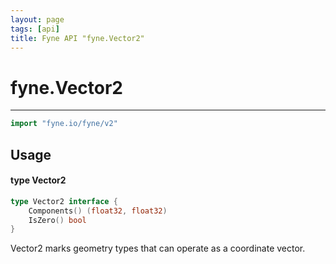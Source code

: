 ```yaml
---
layout: page
tags: [api]
title: Fyne API "fyne.Vector2"
---
```


# fyne.Vector2
---
```go
import "fyne.io/fyne/v2"
```

## Usage

#### type Vector2

```go
type Vector2 interface {
	Components() (float32, float32)
	IsZero() bool
}
```

Vector2 marks geometry types that can operate as a coordinate vector.

